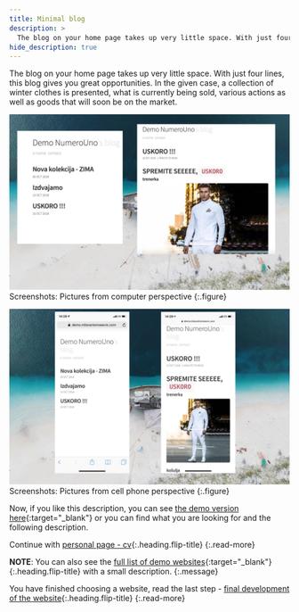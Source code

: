 ```yaml
---
title: Minimal blog
description: >
  The blog on your home page takes up very little space. With just four lines, this blog gives you great opportunities... by Milovan Tomašević
hide_description: true
---
```


The blog on your home page takes up very little space. With just four lines, this blog gives you great opportunities. In the given case, a collection of winter clothes is presented, what is currently being sold, various actions as well as goods that will soon be on the market. 


![](/assets/img/sites/demo16/screenshot-from-mac.jpg)
Screenshots: Pictures from computer perspective
{:.figure}

![](/assets/img/sites/demo16/screenshot-from-iphone.jpg)
Screenshots: Pictures from cell phone perspective
{:.figure}


Now, if you like this description, you can see [the demo version here][demo16]{:target="_blank"} or you can find what you are looking for and the following description.


Continue with [personal page - cv]{:.heading.flip-title}
{:.read-more}

**NOTE**: You can also see the [full list of demo websites]{:target="_blank"}{:.heading.flip-title} with a small description.
{:.message}


You have finished choosing a website, read the last step - [final development of the website]{:.heading.flip-title}
{:.read-more}

[demo16]: https://www.demo.milovantomasevic.com/demo16
[personal page - cv]: personal-page-cv.md
[full list of demo websites]: https://www.demo.milovantomasevic.com/
[final development of the website]: ../final-development-of-the-website.md